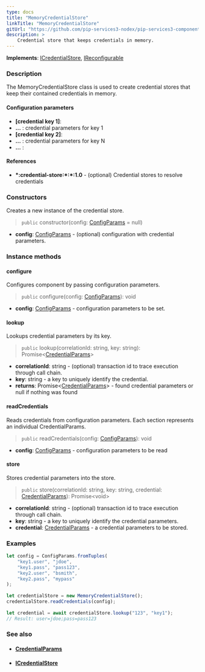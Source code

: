 ```yaml
---
type: docs
title: "MemoryCredentialStore"
linkTitle: "MemoryCredentialStore"
gitUrl: "https://github.com/pip-services3-nodex/pip-services3-components-nodex"
description: >
    Credential store that keeps credentials in memory.
---
```


**Implements**: [ICredentialStore](../icredential_store), [IReconfigurable](../../../commons/config/ireconfigurable)

### Description

The MemoryCredentialStore class is used to create credential stores that keep their contained credentials in memory.

#### Configuration parameters

- **[credential key 1]**:
- **...** : credential parameters for key 1
- **[credential key 2]**:
- **...** : credential parameters for key N
- **...** :

#### References
- **\*:credential-store:\*:\*:1.0** -  (optional) Credential stores to resolve credentials



### Constructors
Creates a new instance of the credential store.

> `public` constructor(config: [ConfigParams](../../../commons/config/config_params) = null)

- **config**: [ConfigParams](../../../commons/config/config_params) - (optional) configuration with credential parameters.


### Instance methods

#### configure
Configures component by passing configuration parameters.

> `public` configure(config: [ConfigParams](../../../commons/config/config_params)): void

- **config**: [ConfigParams](../../../commons/config/config_params) - configuration parameters to be set.


#### lookup
Lookups credential parameters by its key.

> `public` lookup(correlationId: string, key: string): Promise<[CredentialParams](../credential_params)>

- **correlationId**: string - (optional) transaction id to trace execution through call chain.
- **key**: string - a key to uniquely identify the credential.
- **returns**: Promise<[CredentialParams](../credential_params)> - found credential parameters or null if nothing was found


#### readCredentials
Reads credentials from configuration parameters.
Each section represents an individual CredentialParams.

> `public` readCredentials(config: [ConfigParams](../../../commons/config/config_params)): void

- **config**: [ConfigParams](../../../commons/config/config_params) - configuration parameters to be read


#### store
Stores credential parameters into the store.

> `public` store(correlationId: string, key: string, credential: [CredentialParams](../credential_params)): Promise\<void\>

- **correlationId**: string - (optional) transaction id to trace execution through call chain.
- **key**: string - a key to uniquely identify the credential parameters.
- **credential**: [CredentialParams](../credential_params) - a credential parameters to be stored.

### Examples

```typescript
let config = ConfigParams.fromTuples(
    "key1.user", "jdoe",
    "key1.pass", "pass123",
    "key2.user", "bsmith",
    "key2.pass", "mypass"
);
    
let credentialStore = new MemoryCredentialStore();
credentialStore.readCredentials(config);
    
let credential = await credentialStore.lookup("123", "key1");
// Result: user=jdoe;pass=pass123
```

### See also
- #### [CredentialParams](../credential_params)
- #### [ICredentialStore](../icredential_store)
